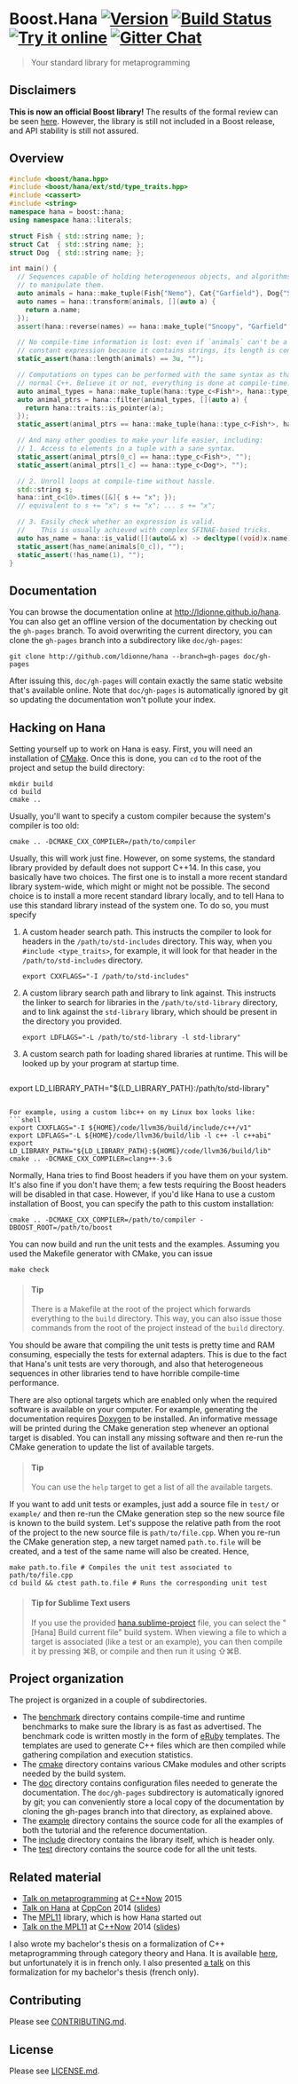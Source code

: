 # Boost.Hana <a href="http://semver.org" target="_blank">![Version][badge.version]</a> <a href="https://travis-ci.org/ldionne/hana" target="_blank">![Build Status][badge.Travis]</a> <a href="http://melpon.org/wandbox/permlink/MZqKhMF7tiaNZdJg" target="_blank">![Try it online][badge.wandbox]</a> <a href="https://gitter.im/ldionne/hana" target="_blank">![Gitter Chat][badge.Gitter]</a>
> Your standard library for metaprogramming

## Disclaimers
__This is now an official Boost library!__ The results of the formal review
can be seen [here](http://thread.gmane.org/gmane.comp.lib.boost.devel/261740).
However, the library is still not included in a Boost release, and API stability is still not assured.


## Overview
<!-- Important: keep this in sync with example/overview.cpp -->
```cpp
#include <boost/hana.hpp>
#include <boost/hana/ext/std/type_traits.hpp>
#include <cassert>
#include <string>
namespace hana = boost::hana;
using namespace hana::literals;

struct Fish { std::string name; };
struct Cat  { std::string name; };
struct Dog  { std::string name; };

int main() {
  // Sequences capable of holding heterogeneous objects, and algorithms
  // to manipulate them.
  auto animals = hana::make_tuple(Fish{"Nemo"}, Cat{"Garfield"}, Dog{"Snoopy"});
  auto names = hana::transform(animals, [](auto a) {
    return a.name;
  });
  assert(hana::reverse(names) == hana::make_tuple("Snoopy", "Garfield", "Nemo"));

  // No compile-time information is lost: even if `animals` can't be a
  // constant expression because it contains strings, its length is constexpr.
  static_assert(hana::length(animals) == 3u, "");

  // Computations on types can be performed with the same syntax as that of
  // normal C++. Believe it or not, everything is done at compile-time.
  auto animal_types = hana::make_tuple(hana::type_c<Fish*>, hana::type_c<Cat&>, hana::type_c<Dog*>);
  auto animal_ptrs = hana::filter(animal_types, [](auto a) {
    return hana::traits::is_pointer(a);
  });
  static_assert(animal_ptrs == hana::make_tuple(hana::type_c<Fish*>, hana::type_c<Dog*>), "");

  // And many other goodies to make your life easier, including:
  // 1. Access to elements in a tuple with a sane syntax.
  static_assert(animal_ptrs[0_c] == hana::type_c<Fish*>, "");
  static_assert(animal_ptrs[1_c] == hana::type_c<Dog*>, "");

  // 2. Unroll loops at compile-time without hassle.
  std::string s;
  hana::int_c<10>.times([&]{ s += "x"; });
  // equivalent to s += "x"; s += "x"; ... s += "x";

  // 3. Easily check whether an expression is valid.
  //    This is usually achieved with complex SFINAE-based tricks.
  auto has_name = hana::is_valid([](auto&& x) -> decltype((void)x.name) { });
  static_assert(has_name(animals[0_c]), "");
  static_assert(!has_name(1), "");
}
```


## Documentation
You can browse the documentation online at http://ldionne.github.io/hana.
You can also get an offline version of the documentation by checking out
the `gh-pages` branch. To avoid overwriting the current directory, you
can clone the `gh-pages` branch into a subdirectory like `doc/gh-pages`:
```shell
git clone http://github.com/ldionne/hana --branch=gh-pages doc/gh-pages
```

After issuing this, `doc/gh-pages` will contain exactly the same static
website that's available online. Note that `doc/gh-pages` is automatically
ignored by git so updating the documentation won't pollute your index.


## Hacking on Hana
Setting yourself up to work on Hana is easy. First, you will need an
installation of [CMake][]. Once this is done, you can `cd` to the root
of the project and setup the build directory:
```shell
mkdir build
cd build
cmake ..
```

Usually, you'll want to specify a custom compiler because the system's
compiler is too old:
```shell
cmake .. -DCMAKE_CXX_COMPILER=/path/to/compiler
```

Usually, this will work just fine. However, on some systems, the standard
library provided by default does not support C++14. In this case, you
basically have two choices. The first one is to install a more recent standard
library system-wide, which might or might not be possible. The second choice
is to install a more recent standard library locally, and to tell Hana to use
this standard library instead of the system one. To do so, you must specify

1. A custom header search path. This instructs the compiler to look for
   headers in the `/path/to/std-includes` directory. This way, when you
   `#include <type_traits>`, for example, it will look for that header in
   the `/path/to/std-includes` directory.
   ```shell
   export CXXFLAGS="-I /path/to/std-includes"
   ```

2. A custom library search path and library to link against. This instructs
   the linker to search for libraries in the `/path/to/std-library` directory,
   and to link against the `std-library` library, which should be present in
   the directory you provided.
   ```shell
   export LDFLAGS="-L /path/to/std-library -l std-library"
   ```

3. A custom search path for loading shared libraries at runtime. This will be
   looked up by your program at startup time.
   ```shell
  export LD_LIBRARY_PATH="${LD_LIBRARY_PATH}:/path/to/std-library"
  ```

For example, using a custom libc++ on my Linux box looks like:
```shell
export CXXFLAGS="-I ${HOME}/code/llvm36/build/include/c++/v1"
export LDFLAGS="-L ${HOME}/code/llvm36/build/lib -l c++ -l c++abi"
export LD_LIBRARY_PATH="${LD_LIBRARY_PATH}:${HOME}/code/llvm36/build/lib"
cmake .. -DCMAKE_CXX_COMPILER=clang++-3.6
```

Normally, Hana tries to find Boost headers if you have them on your system.
It's also fine if you don't have them; a few tests requiring the Boost headers
will be disabled in that case. However, if you'd like Hana to use a custom
installation of Boost, you can specify the path to this custom installation:
```shell
cmake .. -DCMAKE_CXX_COMPILER=/path/to/compiler -DBOOST_ROOT=/path/to/boost
```

You can now build and run the unit tests and the examples. Assuming you
used the Makefile generator with CMake, you can issue
```shell
make check
```

> #### Tip
> There is a Makefile at the root of the project which forwards everything
> to the `build` directory. This way, you can also issue those commands from
> the root of the project instead of the `build` directory.

You should be aware that compiling the unit tests is pretty time and RAM
consuming, especially the tests for external adapters. This is due to the
fact that Hana's unit tests are very thorough, and also that heterogeneous
sequences in other libraries tend to have horrible compile-time performance.

There are also optional targets which are enabled only when the required
software is available on your computer. For example, generating the
documentation requires [Doxygen][] to be installed. An informative message
will be printed during the CMake generation step whenever an optional target
is disabled. You can install any missing software and then re-run the CMake
generation to update the list of available targets.

> #### Tip
> You can use the `help` target to get a list of all the available targets.

If you want to add unit tests or examples, just add a source file in `test/`
or `example/` and then re-run the CMake generation step so the new source
file is known to the build system. Let's suppose the relative path from the
root of the project to the new source file is `path/to/file.cpp`. When you
re-run the CMake generation step, a new target named `path.to.file` will be
created, and a test of the same name will also be created. Hence,
```shell
make path.to.file # Compiles the unit test associated to path/to/file.cpp
cd build && ctest path.to.file # Runs the corresponding unit test
```

> #### Tip for Sublime Text users
> If you use the provided [hana.sublime-project](hana.sublime-project) file,
> you can select the "[Hana] Build current file" build system. When viewing a
> file to which a target is associated (like a test or an example), you can
> then compile it by pressing ⌘B, or compile and then run it using ⇧⌘B.


## Project organization
The project is organized in a couple of subdirectories.
- The [benchmark](benchmark) directory contains compile-time and runtime
  benchmarks to make sure the library is as fast as advertised. The benchmark
  code is written mostly in the form of [eRuby][] templates. The templates
  are used to generate C++ files which are then compiled while gathering
  compilation and execution statistics.
- The [cmake](cmake) directory contains various CMake modules and other
  scripts needed by the build system.
- The [doc](doc) directory contains configuration files needed to generate
  the documentation. The `doc/gh-pages` subdirectory is automatically ignored
  by git; you can conveniently store a local copy of the documentation by
  cloning the gh-pages branch into that directory, as explained above.
- The [example](example) directory contains the source code for all the
  examples of both the tutorial and the reference documentation.
- The [include](include) directory contains the library itself, which is
  header only.
- The [test](test) directory contains the source code for all the unit tests.


## Related material
- [Talk on metaprogramming][slides.C++Now.2015] at [C++Now][] 2015
- [Talk on Hana][video.CppCon.2014] at [CppCon][] 2014 ([slides][slides.CppCon.2014])
- The [MPL11][] library, which is how Hana started out
- [Talk on the MPL11][video.C++Now.2014] at [C++Now][] 2014 ([slides][slides.C++Now.2014])

I also wrote my bachelor's thesis on a formalization of C++ metaprogramming
through category theory and Hana. It is available [here][thesis], but
unfortunately it is in french only. I also presented [a talk][slides.thesis]
on this formalization for my bachelor's thesis (french only).


## Contributing
Please see [CONTRIBUTING.md](CONTRIBUTING.md).


## License
Please see [LICENSE.md](LICENSE.md).


<!-- Links -->
[badge.Gitter]: https://img.shields.io/badge/gitter-join%20chat-blue.svg
[badge.Travis]: https://travis-ci.org/ldionne/hana.svg?branch=master
[badge.version]: https://badge.fury.io/gh/ldionne%2Fhana.svg
[badge.Wandbox]: https://img.shields.io/badge/try%20it-online-blue.svg
[C++Now]: http://cppnow.org
[CMake]: http://www.cmake.org
[CppCon]: http://cppcon.org
[Doxygen]: http://www.doxygen.org
[eRuby]: http://en.wikipedia.org/wiki/ERuby
[MPL11]: http://github.com/ldionne/mpl11
[slides.C++Now.2014]: http://ldionne.github.io/mpl11-cppnow-2014
[slides.C++Now.2015]: http://ldionne.github.io/hana-cppnow-2015
[slides.CppCon.2014]: http://ldionne.github.io/hana-cppcon-2014
[slides.thesis]: http://ldionne.github.io/hana-thesis
[thesis]: http://github.com/ldionne/hana-thesis
[video.C++Now.2014]: https://youtu.be/8c0aWLuEO0Y
[video.CppCon.2014]: https://youtu.be/L2SktfaJPuU
